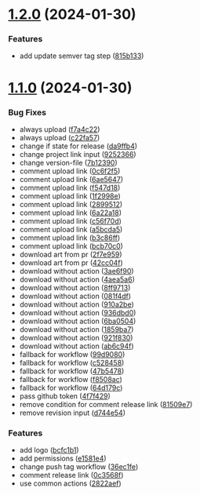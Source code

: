 # [1.2.0](https://github.com/diplodoc-platform/documentation-template/compare/v1.1.0...v1.2.0) (2024-01-30)


### Features

* add update semver tag step ([815b133](https://github.com/diplodoc-platform/documentation-template/commit/815b133913ba1ef6054185472db4a48e1497b101))



# [1.1.0](https://github.com/diplodoc-platform/documentation-template/compare/bcfc1b17334ae6aafe43293816dc6721436055c7...v1.1.0) (2024-01-30)


### Bug Fixes

* always upload ([f7a4c22](https://github.com/diplodoc-platform/documentation-template/commit/f7a4c22b8539d1ea9796a98add5d7e607e771c93))
* always upload ([c22fa57](https://github.com/diplodoc-platform/documentation-template/commit/c22fa571f84d45e27e7fbedde4676a6593b2bc4c))
* change if state for release ([da9ffb4](https://github.com/diplodoc-platform/documentation-template/commit/da9ffb436013f43518ec962aa77d7a082f96a0f2))
* change project link input ([9252366](https://github.com/diplodoc-platform/documentation-template/commit/925236644d411daca4fc7e2ce9a6e9f8a65c93fd))
* change version-file ([7b12390](https://github.com/diplodoc-platform/documentation-template/commit/7b1239092c4300293e6ed44529bf3be3f861a5f4))
* comment upload link ([0c6f2f5](https://github.com/diplodoc-platform/documentation-template/commit/0c6f2f518494a4893ad70bb09c1a9799e6ee8cf6))
* comment upload link ([6ae5647](https://github.com/diplodoc-platform/documentation-template/commit/6ae5647a2286209d8eaa29fbf137675286bbffee))
* comment upload link ([f547d18](https://github.com/diplodoc-platform/documentation-template/commit/f547d1883990b6dc9f53293eb323e447fd9933de))
* comment upload link ([1f2998e](https://github.com/diplodoc-platform/documentation-template/commit/1f2998ec66e0909870997e4de6c826f139c5135e))
* comment upload link ([2899512](https://github.com/diplodoc-platform/documentation-template/commit/28995124865f680e115f22ffba7e58cc22d7b308))
* comment upload link ([6a22a18](https://github.com/diplodoc-platform/documentation-template/commit/6a22a18f984608f55f719247ed6689a3121cd50a))
* comment upload link ([c56f70d](https://github.com/diplodoc-platform/documentation-template/commit/c56f70d2463f6b80192a5663c9a2b65b216b5ccc))
* comment upload link ([a5bcda5](https://github.com/diplodoc-platform/documentation-template/commit/a5bcda552bfd4353f868e381b20eae814829f23e))
* comment upload link ([b3c86ff](https://github.com/diplodoc-platform/documentation-template/commit/b3c86ff15745fba6ddbaa83100dc38ef786c818d))
* comment upload link ([bcb70c0](https://github.com/diplodoc-platform/documentation-template/commit/bcb70c0927f82d359ad26b0a55352faffaf7fed8))
* download art from pr ([2f7e959](https://github.com/diplodoc-platform/documentation-template/commit/2f7e9593b60ac58f375313248aa72acbe847fe85))
* download art from pr ([42cc04f](https://github.com/diplodoc-platform/documentation-template/commit/42cc04f1b7e8ace1a1034acdcb18a57ab03d2089))
* download without action ([3ae6f90](https://github.com/diplodoc-platform/documentation-template/commit/3ae6f90b2edc6790b642bdc967a50e1d3e6ef330))
* download without action ([4aea5a6](https://github.com/diplodoc-platform/documentation-template/commit/4aea5a6362a7c43fe4e423b2bf1accc166a56b9e))
* download without action ([8ff9713](https://github.com/diplodoc-platform/documentation-template/commit/8ff9713f05722b69cf6c3898fa6c2f07f56de185))
* download without action ([081f4df](https://github.com/diplodoc-platform/documentation-template/commit/081f4df58165396ae9cf844450011e0b29db1a6d))
* download without action ([910a2be](https://github.com/diplodoc-platform/documentation-template/commit/910a2be760150c8c3208ba5e15372d38e6ff9892))
* download without action ([936dbd0](https://github.com/diplodoc-platform/documentation-template/commit/936dbd0d008ea4cb78f55fd9151359eea2f9b800))
* download without action ([6ba0504](https://github.com/diplodoc-platform/documentation-template/commit/6ba0504e2fb3cd8f762779ef3e91eb7c2979d3c4))
* download without action ([1859ba7](https://github.com/diplodoc-platform/documentation-template/commit/1859ba75d560a637655aaa9b3659622c262b06cd))
* download without action ([921f830](https://github.com/diplodoc-platform/documentation-template/commit/921f830b1ce728a5150e55f6c56e2baeaea5afa4))
* download without action ([ab6c94f](https://github.com/diplodoc-platform/documentation-template/commit/ab6c94f53fb1ed7fbb74e5f96d7ae16bbe562fe8))
* fallback for workflow ([99d9080](https://github.com/diplodoc-platform/documentation-template/commit/99d90800ba18cb1eefcf307e3a16375d3a7f481c))
* fallback for workflow ([c528458](https://github.com/diplodoc-platform/documentation-template/commit/c5284586e17dddbef28870a2e6641d4dc8fd8b51))
* fallback for workflow ([47b5478](https://github.com/diplodoc-platform/documentation-template/commit/47b54788265df491060628598c4d05296e240dea))
* fallback for workflow ([f8508ac](https://github.com/diplodoc-platform/documentation-template/commit/f8508ac3788549106d38c74a27211009d303b169))
* fallback for workflow ([64d179c](https://github.com/diplodoc-platform/documentation-template/commit/64d179c945a3e5be14023a5447705354ab4d6ccb))
* pass github token ([4f7f429](https://github.com/diplodoc-platform/documentation-template/commit/4f7f429cf9acb387764172792c1e6710aac1928f))
* remove condition for comment release link ([81509e7](https://github.com/diplodoc-platform/documentation-template/commit/81509e7ad6a60831fe07e4565aaa630cb65d93aa))
* remove revision input ([d744e54](https://github.com/diplodoc-platform/documentation-template/commit/d744e54b75e890d7ecb5d36ac05aec41e68ccc55))


### Features

* add logo ([bcfc1b1](https://github.com/diplodoc-platform/documentation-template/commit/bcfc1b17334ae6aafe43293816dc6721436055c7))
* add permissions ([e1581e4](https://github.com/diplodoc-platform/documentation-template/commit/e1581e40d728c666be83fccad2cbd847bcd46460))
* change push tag workflow ([36ec1fe](https://github.com/diplodoc-platform/documentation-template/commit/36ec1fee7f26161c09144eafec451819212c1835))
* comment release link ([0c3568f](https://github.com/diplodoc-platform/documentation-template/commit/0c3568f00b0aebd8fd81e244fea7b59556941ee2))
* use common actions ([2822aef](https://github.com/diplodoc-platform/documentation-template/commit/2822aef528aa39db37bd0cbc98bf6d2f2a608f19))



